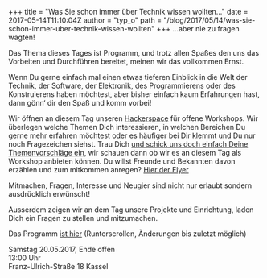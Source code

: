 +++
title = "Was Sie schon immer über Technik wissen wollten..."
date = 2017-05-14T11:10:04Z
author = "typ_o"
path = "/blog/2017/05/14/was-sie-schon-immer-uber-technik-wissen-wollten"
+++
…aber nie zu fragen wagten\!

Das Thema dieses Tages ist Programm, und trotz allen Spaßes den uns das
Vorbeiten und Durchführen bereitet, meinen wir das vollkommen Ernst.

Wenn Du gerne einfach mal einen etwas tieferen Einblick in die Welt der
Technik, der Software, der Elektronik, des Programmierens oder des
Konstruierens haben möchtest, aber bisher einfach kaum Erfahrungen hast,
dann gönn‘ dir den Spaß und komm vorbei\!

Wir öffnen an diesem Tag unseren
[Hackerspace](https://flipdot.org/wiki/FAQ) für offene Workshops. Wir
überlegen welche Themen Dich interessieren, in welchen Bereichen Du
gerne mehr erfahren möchtest oder es häufiger bei Dir klemmt und Du nur
noch Fragezeichen siehst. Trau Dich [und schick uns doch einfach Deine
Themenvorschläge ein](https://flipdot.org/wiki/Kontakt), wir schauen dann
ob wir es an diesem Tag als Workshop anbieten können. Du willst Freunde
und Bekannten davon erzählen und zum mitkommen anregen? [Hier der
Flyer](https://flipdot.org/wiki/Was%20Sie%20schon%20immer%20%C3%BCber%20Technik%20wissen%20wollten...?action=AttachFile&do=view&target=FD_technikworkshop.pdf)

Mitmachen, Fragen, Interesse und Neugier sind nicht nur erlaubt sondern
ausdrücklich erwünscht\!

Ausserdem zeigen wir an dem Tag unsere Projekte und Einrichtung, laden
Dich ein Fragen zu stellen und mitzumachen.

Das Programm [ist
hier](https://flipdot.org/wiki/Was%20Sie%20schon%20immer%20%25C3%25BCber%20Technik%20wissen%20wollten...)
(Runterscrollen, Änderungen bis zuletzt möglich)

Samstag 20.05.2017, Ende offen  
13:00 Uhr  
Franz-Ulrich-Straße 18 Kassel
